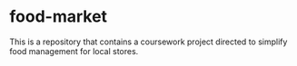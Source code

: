 # food-market
This is a repository that contains a coursework project directed to simplify food management for local stores.
